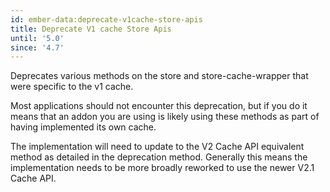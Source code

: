 ```yaml
---
id: ember-data:deprecate-v1cache-store-apis
title: Deprecate V1 cache Store Apis
until: '5.0'
since: '4.7'
---
```


Deprecates various methods on the store and store-cache-wrapper that were specific to the v1 cache.

Most applications should not encounter this deprecation, but if you do it means that an addon you are using is likely using these methods as part of having implemented its own cache.

The implementation will need to update to the V2 Cache API equivalent method as detailed in the deprecation method. Generally this means the implementation needs to be more broadly reworked to use the newer V2.1 Cache API.

